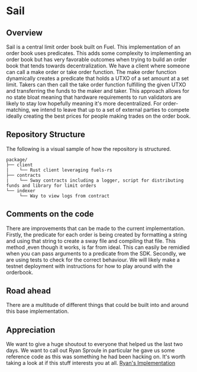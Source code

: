 # Sail

## Overview
Sail is a central limit order book built on Fuel. This implementation of an order book uses predicates. This adds some complexity to implementing an order book but has very favorable outcomes when trying to build an order book that tends towards decentralization. We have a client where someone can call a make order or take order function. The make order function dynamically creates a predicate that holds a UTXO of a set amount at a set limit. Takers can then call the take order function fulfilling the given UTXO and transferring the funds to the maker and taker. This approach allows for no state bloat meaning that hardware requirements to run validators are likely to stay low hopefully meaning it's more decentralized. For order-matching, we intend to leave that up to a set of external parties to compete ideally creating the best prices for people making trades on the order book.

## Repository Structure

The following is a visual sample of how the repository is structured.

```
package/
├── client
|    └── Rust client leveraging fuels-rs
├── contracts
|    └── Sway contracts including a logger, script for distributing funds and library for limit orders
└── indexer
     └── Way to view logs from contract

```
## Comments on the code
There are improvements that can be made to the current implementation. Firstly, the predicate for each order is being created by formatting a string
and using that string to create a sway file and compiling that file. This method ,even though it works, is far from ideal. This can easily be remidied when you
can pass arguments to a predicate from the SDK. Secondly, we are using tests to check for the correct behaviour. We will likely make a testnet deployment
with instructions for how to play around with the orderbook.


## Road ahead
There are a multitude of different things that could be built into and around this base implementation.

## Appreciation
We want to give a huge shoutout to everyone that helped us the last two days. We want to call out Ryan Sproule in particular he gave us some reference code
as this was something he had been hacking on. It's worth taking a look at if this stuff interests you at all. [Ryan's Implementation](https://github.com/BlockchainCap/fuel-order-book)


